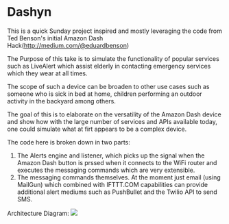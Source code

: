 
# Dashyn

This is a quick Sunday project inspired and mostly leveraging the code from Ted Benson's initial Amazon Dash Hack(http://medium.com/@eduardbenson) 

The Purpose of this take is to simulate the functionality of popular services such as LiveAlert which assist elderly in contacting emergency services which they wear at all times. 

The scope of such a device can be broaden to other use cases such as someone who is sick in bed at home, children performing an outdoor activity in the backyard among others. 

The goal of this is to elaborate on the versatility of the Amazon Dash device and show how with the large number of services and APIs available today, one could simulate what at firt appears to be a complex device. 

The code here is broken down in two parts:
1. The Alerts engine and listener, which picks up the signal when the Amazon Dash button is prssed when it connects to the WiFi router and executes the messaging commands which are very extensible.
2. The messaging commands themselves. At the moment just email (using MailGun) which combined with IFTTT.COM capabilities can provide additional alert mediums such as PushBullet and the Twilio API to send SMS.

Architecture Diagram:
![](http://i57.tinypic.com/1pjjo4.png)
